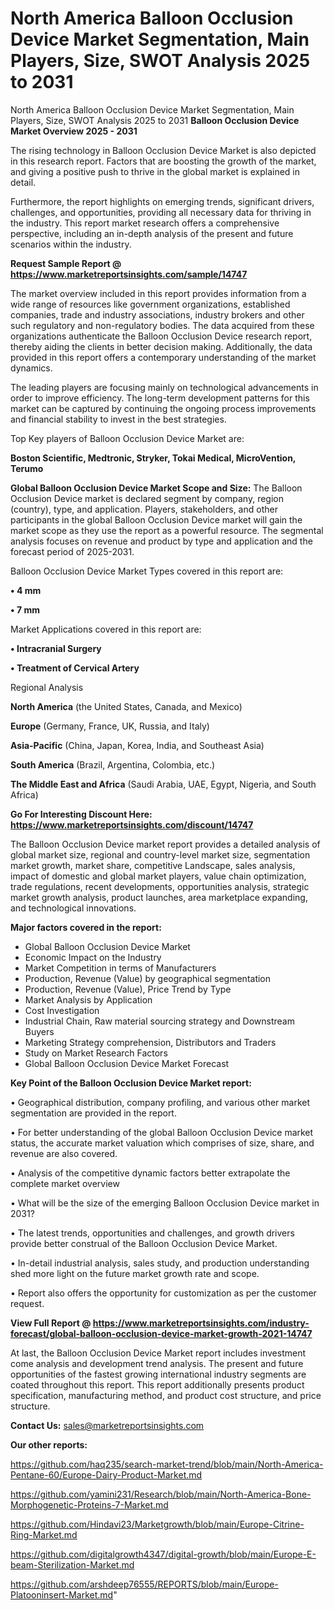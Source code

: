 # North America Balloon Occlusion Device Market Segmentation, Main Players, Size, SWOT Analysis 2025 to 2031
North America Balloon Occlusion Device Market Segmentation, Main Players, Size, SWOT Analysis 2025 to 2031
<Strong> Balloon Occlusion Device Market Overview 2025 - 2031</strong>

The rising technology in Balloon Occlusion Device Market is also depicted in this research report. Factors that are boosting the growth of the market, and giving a positive push to thrive in the global market is explained in detail.

Furthermore, the report highlights on emerging trends, significant drivers, challenges, and opportunities, providing all necessary data for thriving in the industry. This report market research offers a comprehensive perspective, including an in-depth analysis of the present and future scenarios within the industry.

<strong>Request Sample Report @ <a href=https://www.marketreportsinsights.com/sample/14747>https://www.marketreportsinsights.com/sample/14747</a></strong>

The market overview included in this report provides information from a wide range of resources like government organizations, established companies, trade and industry associations, industry brokers and other such regulatory and non-regulatory bodies. The data acquired from these organizations authenticate the Balloon Occlusion Device research report, thereby aiding the clients in better decision making. Additionally, the data provided in this report offers a contemporary understanding of the market dynamics.

The leading players are focusing mainly on technological advancements in order to improve efficiency. The long-term development patterns for this market can be captured by continuing the ongoing process improvements and financial stability to invest in the best strategies.

Top Key players of Balloon Occlusion Device Market are:

<strong>Boston Scientific, Medtronic, Stryker, Tokai Medical, MicroVention, Terumo</strong>

<strong><b>Global Balloon Occlusion Device Market Scope and Size:</b></strong>
The Balloon Occlusion Device market is declared segment by company, region (country), type, and application. Players, stakeholders, and other participants in the global Balloon Occlusion Device market will gain the market scope as they use the report as a powerful resource. The segmental analysis focuses on revenue and product by type and application and the forecast period of 2025-2031.

Balloon Occlusion Device Market Types covered in this report are:

<strong>• 4 mm

• 7 mm</strong>

Market Applications covered in this report are:

<strong>• Intracranial Surgery

• Treatment of Cervical Artery</strong> 

Regional Analysis

<strong>North America</strong> (the United States, Canada, and Mexico)

<strong>Europe</strong> (Germany, France, UK, Russia, and Italy)

<strong>Asia-Pacific</strong> (China, Japan, Korea, India, and Southeast Asia)

<strong>South America</strong> (Brazil, Argentina, Colombia, etc.)

<strong>The Middle East and Africa</strong> (Saudi Arabia, UAE, Egypt, Nigeria, and South Africa)

<strong>Go For Interesting Discount Here: <a href=https://www.marketreportsinsights.com/discount/14747>https://www.marketreportsinsights.com/discount/14747</a></strong>

The Balloon Occlusion Device market report provides a detailed analysis of global market size, regional and country-level market size, segmentation market growth, market share, competitive Landscape, sales analysis, impact of domestic and global market players, value chain optimization, trade regulations, recent developments, opportunities analysis, strategic market growth analysis, product launches, area marketplace expanding, and technological innovations.

<strong><b>Major factors covered in the report:</b></strong>
<ul>
  <li>Global Balloon Occlusion Device Market </li>
  <li>Economic Impact on the Industry</li>
  <li>Market Competition in terms of Manufacturers</li>
  <li>Production, Revenue (Value) by geographical segmentation</li>
  <li>Production, Revenue (Value), Price Trend by Type</li>
  <li>Market Analysis by Application</li>
  <li>Cost Investigation</li>
  <li>Industrial Chain, Raw material sourcing strategy and Downstream Buyers</li>
  <li>Marketing Strategy comprehension, Distributors and Traders</li>
  <li>Study on Market Research Factors</li>
  <li>Global Balloon Occlusion Device Market Forecast</li>
</ul>

<strong><b>Key Point of the Balloon Occlusion Device Market report:</b></strong>

• Geographical distribution, company profiling, and various other market segmentation are provided in the report.

• For better understanding of the global Balloon Occlusion Device market status, the accurate market valuation which comprises of size, share, and revenue are also covered.

• Analysis of the competitive dynamic factors better extrapolate the complete market overview

• What will be the size of the emerging Balloon Occlusion Device market in 2031?

• The latest trends, opportunities and challenges, and growth drivers provide better construal of the Balloon Occlusion Device Market.

• In-detail industrial analysis, sales study, and production understanding shed more light on the future market growth rate and scope.

• Report also offers the opportunity for customization as per the customer request.

<strong><b>View Full Report @ <a href=https://www.marketreportsinsights.com/industry-forecast/global-balloon-occlusion-device-market-growth-2021-14747>https://www.marketreportsinsights.com/industry-forecast/global-balloon-occlusion-device-market-growth-2021-14747</a></b></strong>


At last, the Balloon Occlusion Device Market report includes investment come analysis and development trend analysis. The present and future opportunities of the fastest growing international industry segments are coated throughout this report. This report additionally presents product specification, manufacturing method, and product cost structure, and price structure.

<strong>Contact Us:</strong>
sales@marketreportsinsights.com

<strong>Our other reports:</strong>

<a href=https://github.com/haq235/search-market-trend/blob/main/North-America-Pentane-60/Europe-Dairy-Product-Market.md>https://github.com/haq235/search-market-trend/blob/main/North-America-Pentane-60/Europe-Dairy-Product-Market.md</a>

<a href=https://github.com/yamini231/Research/blob/main/North-America-Bone-Morphogenetic-Proteins-7-Market.md>https://github.com/yamini231/Research/blob/main/North-America-Bone-Morphogenetic-Proteins-7-Market.md</a>

<a href=https://github.com/Hindavi23/Marketgrowth/blob/main/Europe-Citrine-Ring-Market.md>https://github.com/Hindavi23/Marketgrowth/blob/main/Europe-Citrine-Ring-Market.md</a>

<a href=https://github.com/digitalgrowth4347/digital-growth/blob/main/Europe-E-beam-Sterilization-Market.md>https://github.com/digitalgrowth4347/digital-growth/blob/main/Europe-E-beam-Sterilization-Market.md</a>

<a href=https://github.com/arshdeep76555/REPORTS/blob/main/Europe-Platooninsert-Market.md>https://github.com/arshdeep76555/REPORTS/blob/main/Europe-Platooninsert-Market.md</a>"
